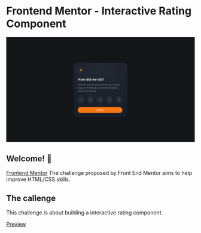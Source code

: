 # Frontend Mentor - Interactive Rating Component

![Design preview for the Results summary component coding challenge](./assets/design/desktop-design.jpg)

## Welcome! 👋

[Frontend Mentor](https://www.frontendmentor.io/profile/daniloSilverio) The challenge proposed by Front End Mentor aims to help improve HTML/CSS skills.


## The callenge

This challenge is about building a interactive rating component.

<a href="https://interactive-rating-component-dgs.surge.sh/" target="_blank">Preview</a>
